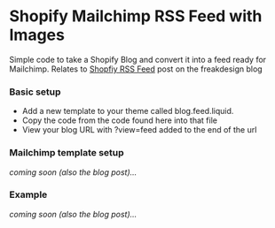 # Shopify Mailchimp RSS Feed with Images
Simple code to take a Shopify Blog and convert it into a feed ready for Mailchimp.
Relates to [Shopfiy RSS Feed](http://freakdesign.com.au/blogs/news/create-a-custom-shopify-rss-feed-for-mailchimp-v2) post on the freakdesign blog 

### Basic setup
- Add a new template to your theme called blog.feed.liquid. 
- Copy the code from the code found here into that file
- View your blog URL with ?view=feed added to the end of the url

### Mailchimp template setup
*coming soon (also the blog post)...*

### Example
*coming soon (also the blog post)...*